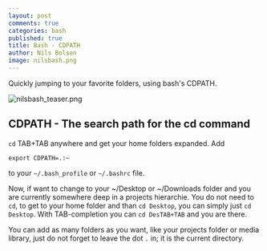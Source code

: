 ```yaml
---
layout: post
comments: true
categories: bash
published: true
title: Bash - CDPATH
author: Nils Bolsen
image: nilsbash.png
---
```

Quickly jumping to your favorite folders, using bash's CDPATH.

![nilsbash_teaser.png]({{site.baseurl}}/images/nilsbash_teaser.png)

## CDPATH - The search path for the cd command

`cd` TAB+TAB anywhere and get your home folders expanded. Add

```
export CDPATH=.:~
```

to your `~/.bash_profile` or `~/.bashrc` file.

Now, if want to change to your ~/Desktop or ~/Downloads folder and you are currently somewhere deep in a projects hierarchie. You do not need to `cd`, to get to your home folder and than `cd Desktop`, you can simply just `cd Desktop`. With TAB-completion you can `cd DesTAB+TAB` and you are there.

You can add as many folders as you want, like your projects folder or media library, just do not forget to leave the dot `.` in; it is the current directory.
